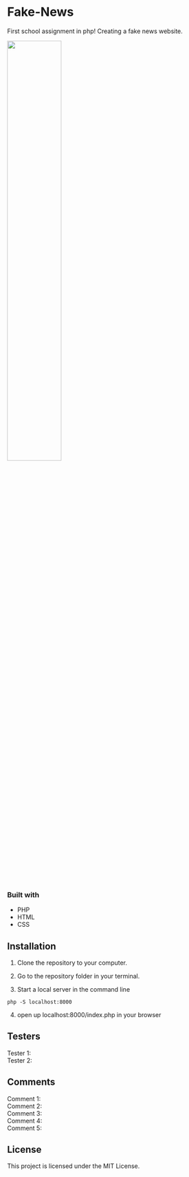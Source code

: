 # Fake-News
First school assignment in php! Creating a fake news website. 

<img src="https://media.giphy.com/media/JUXS6l5rcBWWszBPw7/giphy.gif" width="50%">

### Built with
- PHP
- HTML
- CSS

## Installation 

1. Clone the repository to your computer.

2. Go to the repository folder in your terminal. 

3. Start a local server in the command line 

```
php -S localhost:8000
```

4. open up localhost:8000/index.php in your browser


## Testers

Tester 1:
<br>
Tester 2:

## Comments 

Comment 1: 
<br>
Comment 2: 
<br>
Comment 3: 
<br>
Comment 4: 
<br>
Comment 5: 



## License
This project is licensed under the MIT License.
